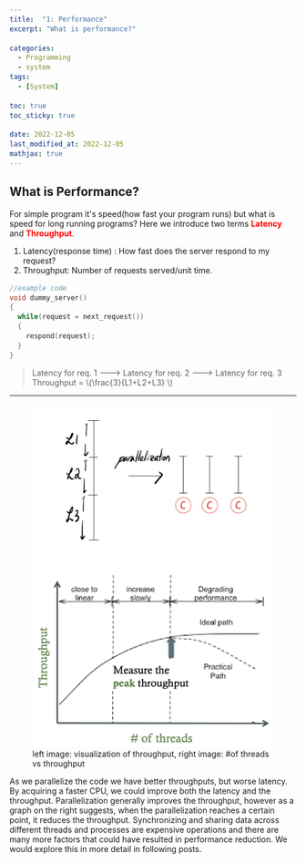 ```yaml
---
title:  "1: Performance"
excerpt: "What is performance?"

categories:
  - Programming
  - system
tags:
  - [System]

toc: true
toc_sticky: true

date: 2022-12-05
last_modified_at: 2022-12-05
mathjax: true
---
```


## What is Performance?
For simple program it's speed(how fast your program runs) but what is speed for long running programs?
Here we introduce two terms <span style="color:red">**Latency**</span> and <span style="color:red">**Throughput**</span>.

1. Latency(response time) : How fast does the server respond to my request?
2. Throughput: Number of requests served/unit time.

```c++
//example code
void dummy_server()
{
  while(request = next_request())
  {
    respond(request);
  }
}
```
>Latency for req. 1 ---> Latency for req. 2 ---> Latency for req. 3 <br>
>Throughput = \\(\frac{3}{L1+L2+L3}  \\)


---

<figure class="half">
    <a href="/assets/images/posts/programming/systems/2022-12-07-15-10-40.png"><img src="/assets/images/posts/programming/systems/2022-12-07-15-10-40.png"></a>
    <a href="/assets/images/posts/programming/systems/2022-12-07-15-37-04.png"><img src="/assets/images/posts/programming/systems/2022-12-07-15-37-04.png"></a>
    <figcaption>left image: visualization of throughput, right image: #of threads vs throughput</figcaption>
</figure>

<!-- ![image](/assets/images/posts/programming/systems/2022-12-07-15-10-40.png){: .align-left width="45%" height="50%"}
![image](/assets/images/posts/programming/systems/2022-12-07-15-37-04.png){: .align-right width="50%" height="50%"} -->
As we parallelize the code we have better throughputs, but worse latency. By acquiring a faster CPU, we could improve both the latency and the throughput. Parallelization generally improves the throughput, however as a graph on the right suggests, when the parallelization reaches a certain point, it reduces the throughput. Synchronizing and sharing data across different threads and processes are expensive operations and there are many more factors that could have resulted in performance reduction. We would explore this in more detail in following posts.
